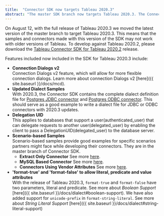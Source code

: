 ```yaml
---
title:  "Connector SDK now targets Tableau 2020.3"
abstract: "The master SDK branch now targets Tableau 2020.3. The Connector SDK for 2020.2 has released for those wishing to target that version."
---
```


On August 12, with the full release of Tableau 2020.3 we moved the latest version of the master branch to target Tableau 2020.3. This means that the samples and connectors made with this version of the SDK may not work with older versions of Tableau. To develop against Tableau 2020.2, please download the [Tableau Connector SDK for Tableau 2020.2](https://github.com/tableau/connector-plugin-sdk/releases/tag/tableau-2020.2) release.

Features included now included in the SDK for Tableau 2020.3 include:

- __Connection Dialogs v2__ <br/>
Connection Dialogs v2 feature, which will allow for more flexible connection dialogs. Learn more about connection Dialogs v2 [here]({{ site.baseurl }}/docs/mcd).
- __Updated Dialect Samples__ <br/>
With 2020.3, the Connector SDK contains the complete dialect definition file for [Postgres JDBC connector](https://github.com/tableau/connector-plugin-sdk/blob/dev-2020.3/samples/plugins/postgres_jdbc/dialect.tdd) and [Postgres ODBC connector](https://github.com/tableau/connector-plugin-sdk/blob/dev-2020.3/samples/plugins/postgres_odbc/dialect.tdd). This should serve as a good example to write a dialect file for JDBC or ODBC connectors with 2020.3 updates.
- __Delegation UID__ <br/>
This applies to databases that support a user(authenticated_user) that can delegate requests to another user(delegated_user) by enabling the client to pass a DelegationUID(delegated_user) to the database server.
- __Scenario-based Samples__ <br/>
Scenario-based samples provide good examples for specific scenarios partners might face while developing their connectors.  They are in the master branch of Connector SDK.
    - __Extract Only Connector__ See more [here](https://github.com/tableau/connector-plugin-sdk/tree/master/samples/scenarios/extract_only/sqlite_extract).
    - __MySQL Based Connector__ See more [here](https://github.com/tableau/connector-plugin-sdk/tree/master/samples/scenarios/mysql_based/mysql_odbc).
    - __Connectors Using Vendor Attributes__ See more [here](https://github.com/tableau/connector-plugin-sdk/tree/master/samples/scenarios/vendor_attributes/postgres_vendor).
- __'format-true' and 'format-false' to allow literal, predicate and value attributes__ <br/>
With the release of Tableau 2020.3, `format-true` and `format-false` have two parameters, literal and predicate. See more about *Boolean Support* [here]({{ site.baseurl }}/docs/dialect#boolean-support). We have also added support for `unicode-prefix` in `format-string-literal`. See more about *String Literal Support* [here]({{ site.baseurl }}/docs/dialect#string-literal-support)